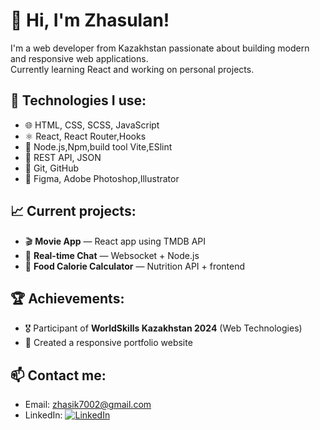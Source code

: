 # 👋 Hi, I'm Zhasulan!

I'm a web developer from Kazakhstan passionate about building modern and responsive web applications.  
Currently learning React and working on personal projects.

## 🔧 Technologies I use:
- 🌐 HTML, CSS, SCSS, JavaScript
- ⚛️ React, React Router,Hooks
- 🍃 Node.js,Npm,build tool Vite,ESlint
- 📡 REST API, JSON
- 💾 Git, GitHub
- 🎨 Figma, Adobe Photoshop,Illustrator

## 📈 Current projects:
- 🎬 **Movie App** — React app using TMDB API
- 💬 **Real-time Chat** — Websocket + Node.js
- 🥗 **Food Calorie Calculator** — Nutrition API + frontend

## 🏆 Achievements:
- 🎖️ Participant of **WorldSkills Kazakhstan 2024** (Web Technologies)
- 🎯 Created a responsive portfolio website

## 📫 Contact me:
- Email: zhasik7002@gmail.com
- LinkedIn:   [![LinkedIn](https://img.shields.io/badge/LinkedIn-blue?logo=linkedin&style=for-the-badge)](https://www.linkedin.com/in/zhasulan-abdybay-1ba352362/)
